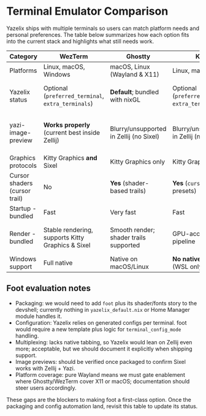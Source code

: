 # Terminal Emulator Comparison

Yazelix ships with multiple terminals so users can match platform needs and personal preferences. The table below summarizes how each option fits into the current stack and highlights what still needs work.

| Category | **WezTerm** | **Ghostty** | **Kitty** | **Alacritty** | **foot** |
| --- | --- | --- | --- | --- | --- |
| Platforms | Linux, macOS, Windows | macOS, Linux (Wayland & X11) | Linux, macOS | Linux, macOS, Windows | Linux (Wayland) |
| Yazelix status | Optional (`preferred_terminal`, `extra_terminals`) | **Default**; bundled with nixGL | Optional (`preferred_terminal`, `extra_terminals`) | Optional (`preferred_terminal`, `extra_terminals`) | Under evaluation (not yet packaged) |
| yazi-image-preview | **Works properly** (current best inside Zellij) | Blurry/unsupported in Zellij (no Sixel) | Blurry/unsupported in Zellij (needs Sixel) | N/A (no image protocol) | **Untested** (Sixel present; not validated) |
| Graphics protocols | Kitty Graphics **and** Sixel | Kitty Graphics only | Kitty Graphics | None (no Kitty Graphics/Sixel) | Sixel |
| Cursor shaders (cursor trail) | No | **Yes** (shader-based trails) | **Yes** (`cursor_trail` presets) | No | No |
| Startup - bundled | Fast | Very fast | Fast | Very fast | Very fast |
| Render - bundled | Stable rendering, supports Kitty Graphics & Sixel | Smooth render; shader trails supported | GPU-accelerated pipeline | Lightweight renderer (no images) | Minimal overhead, text-first renderer |
| Windows support | Full native | Native on macOS/Linux | **No native Windows** (WSL only) | Full native | N/A |

## Foot evaluation notes

- Packaging: we would need to add `foot` plus its shader/fonts story to the devshell; currently nothing in `yazelix_default.nix` or Home Manager module handles it.
- Configuration: Yazelix relies on generated configs per terminal. foot would require a new template plus logic for `terminal_config_mode` handling.
- Multiplexing: lacks native tabbing, so Yazelix would lean on Zellij even more; acceptable, but we should document it explicitly when shipping support.
- Image previews: should be verified once packaged to confirm Sixel works with Zellij + Yazi.
- Platform coverage: pure Wayland means we must gate enablement where Ghostty/WezTerm cover X11 or macOS; documentation should steer users accordingly.

These gaps are the blockers to making foot a first-class option. Once the packaging and config automation land, revisit this table to update its status.
